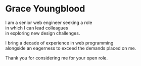 # Grace Youngblood

I am a senior web engineer seeking a role  
in which I can lead colleagues  
in exploring new design challenges.

I bring a decade of experience in web programming  
alongside an eagerness to exceed the demands placed on me.

Thank you for considering me for your open role.
